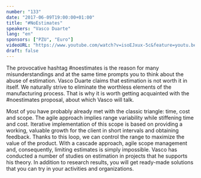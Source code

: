 ```yaml
---
number: "133"
date: "2017-06-09T19:00:00+01:00"
title: "#NoEstimates"
speakers: "Vasco Duarte"
lang: "en"
sponsors: ["PZU", "Euro"]
videoURL: "https://www.youtube.com/watch?v=isoEJxux-5c&feature=youtu.be"
draft: false
---
```



The provocative hashtag #noestimates is the reason for many misunderstandings and at the same time prompts you to think about the abuse of estimation. Vasco Duarte claims that estimation is not worth it in itself. We naturally strive to eliminate the worthless elements of the manufacturing process. That is why it is worth getting acquainted with the #noestimates proposal, about which Vasco will talk.

Most of you have probably already met with the classic triangle: time, cost and scope. The agile approach implies range variability while stiffening time and cost. Iterative implementation of this scope is based on providing a working, valuable growth for the client in short intervals and obtaining feedback. Thanks to this loop, we can control the range to maximize the value of the product. With a cascade approach, agile scope management and, consequently, limiting estimates is simply impossible. Vasco has conducted a number of studies on estimation in projects that he supports his theory. In addition to research results, you will get ready-made solutions that you can try in your activities and organizations.
